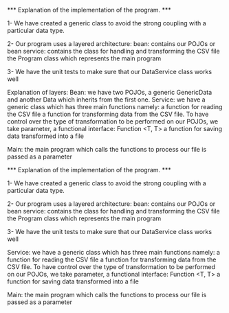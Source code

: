 *** Explanation of the implementation of the program. ***

1- We have created a generic class to avoid the strong coupling with a particular data type.

2- Our program uses a layered architecture:
bean: contains our POJOs or bean
service: contains the class for handling and transforming the CSV file
the Program class which represents the main program

3- We have the unit tests to make sure that our DataService class works well


Explanation of layers:
Bean: we have two POJOs, a generic GenericData and another Data which inherits from the first one.
Service: we have a generic class which has three main functions namely:
a function for reading the CSV file
a function for transforming data from the CSV file. To have control over the type of transformation to be performed on our POJOs, we take
parameter, a functional interface: Function <T, T>
a function for saving data transformed into a file

Main: the main program which calls the functions to process our file is passed as a parameter

*** Explanation of the implementation of the program. ***

1- We have created a generic class to avoid the strong coupling with a particular data type.

2- Our program uses a layered architecture:
bean: contains our POJOs or bean
service: contains the class for handling and transforming the CSV file
the Program class which represents the main program

3- We have the unit tests to make sure that our DataService class works well


Service: we have a generic class which has three main functions namely:
a function for reading the CSV file
a function for transforming data from the CSV file. To have control over the type of transformation to be performed on our POJOs, we take
parameter, a functional interface: Function <T, T>
a function for saving data transformed into a file

Main: the main program which calls the functions to process our file is passed as a parameter
